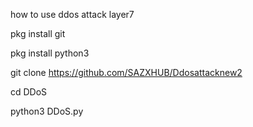 how to use ddos attack layer7

pkg install git

pkg install python3

git clone https://github.com/SAZXHUB/Ddosattacknew2

cd DDoS

python3 DDoS.py
